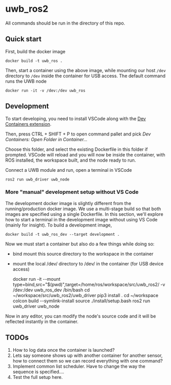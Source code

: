 # uwb_ros2

All commands should be run in the directory of this repo.

## Quick start
First, build the docker image 

    docker build -t uwb_ros .

Then, start a container using the above image, while mounting our host `/dev` directory to `/dev` inside the container for USB access. The default command runs the UWB node

    docker run -it -v /dev:/dev uwb_ros

## Development
To start developing, you need to install VSCode along with the [Dev Containers extension](https://marketplace.visualstudio.com/items?itemName=ms-vscode-remote.remote-containers).

Then, press CTRL + SHIFT + P to open command pallet and pick _Dev Containers: Open Folder in Container..._

Choose this folder, and select the existing Dockerfile in this folder if prompted. VSCode will reload and you will now be inside the container,
with ROS installed, the workspace built, and the node ready to run.

Connect a UWB module and run, open a terminal in VSCode

    ros2 run uwb_driver uwb_node

### More "manual" development setup without VS Code
The development docker image is slightly different from the running/production docker image. We use a multi-stage build so that both images are specified using a single Dockerfile. In this section, we'll explore how to start a terminal in the development image without using VS Code (mainly for insight). To build a development image, 

    docker build -t uwb_ros_dev --target development .

Now we must start a container but also do a few things while doing so:
- bind mount this source directory to the workspace in the container
- mount the local /dev/ directory to /dev/ in the container (for USB device access)

    docker run -it --mount type=bind,src="$(pwd)",target=/home/ros/workspace/src/uwb_ros2/ -v /dev:/dev uwb_ros_dev /bin/bash
    cd ~/workspace/src/uwb_ros2/uwb_driver 
    pip3 install .
    cd ~/workspace
    colcon build --symlink-install
    source ./install/setup.bash
    ros2 run uwb_driver uwb_node

Now in any editor, you can modify the node's source code and it will be reflected instantly in the container.


## TODOs

1. How to log data once the container is launched?
2. Lets say someone shows up with another container for another sensor, how to connect them so we can record everything with one command?
3. Implement common list scheduler. Have to change the way the sequence is specified....
4. Test the full setup here.